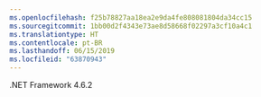 ```yaml
---
ms.openlocfilehash: f25b78827aa18ea2e9da4fe808081804da34cc15
ms.sourcegitcommit: 1bb00d2f4343e73ae8d58668f02297a3cf10a4c1
ms.translationtype: HT
ms.contentlocale: pt-BR
ms.lasthandoff: 06/15/2019
ms.locfileid: "63870943"
---
```

.NET Framework 4.6.2